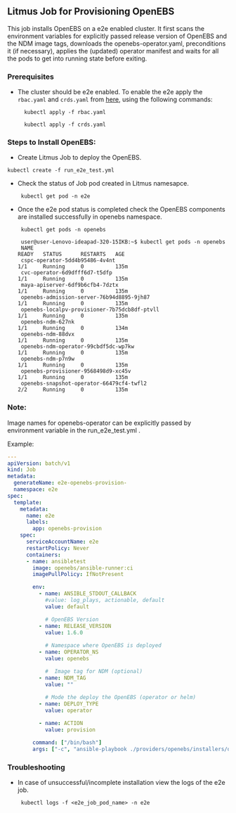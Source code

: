 ## Litmus Job for Provisioning OpenEBS

This job installs OpenEBS on a e2e enabled cluster. It first scans the environment variables for explicitly passed release version of OpenEBS and the NDM image tags, downloads the openebs-operator.yaml, preconditions it (if necessary), applies the (updated) operator manifest and waits for all the pods to get into running state before exiting. 

### Prerequisites

- The cluster should be e2e enabled. To enable the e2e apply the `rbac.yaml` and `crds.yaml` from [here](https://github.com/mayadata-io/e2e/tree/master/hack), using the following commands:

  ```
    kubectl apply -f rbac.yaml
  ```
  ```
    kubectl apply -f crds.yaml
  ```

### Steps to Install OpenEBS:

 - Create Litmus Job to deploy the OpenEBS.
  
  ```
  kubectl create -f run_e2e_test.yml
  ```

 - Check the status of Job pod created in Litmus namesapce.

    ```
     kubectl get pod -n e2e
    ```

 - Once the e2e pod status is completed check the OpenEBS components are installed successfully in openebs namespace.
     
    ```
     kubectl get pods -n openebs
    ```
    ```
     user@user-Lenovo-ideapad-320-15IKB:~$ kubectl get pods -n openebs
     NAME                                                              READY   STATUS      RESTARTS   AGE
     cspc-operator-5dd4b95486-4v4nt                                    1/1     Running     0          135m
     cvc-operator-6d9dfff6d7-t5dfp                                     1/1     Running     0          135m
     maya-apiserver-6df9b6cfb4-7dztx                                   1/1     Running     0          135m
     openebs-admission-server-76b94d8895-9jh87                         1/1     Running     0          135m
     openebs-localpv-provisioner-7b75dcb8df-ptvll                      1/1     Running     0          135m
     openebs-ndm-627nk                                                 1/1     Running     0          134m
     openebs-ndm-88dvx                                                 1/1     Running     0          135m
     openebs-ndm-operator-99cbdf5dc-wp7kw                              1/1     Running     0          135m
     openebs-ndm-p7n9w                                                 1/1     Running     0          135m
     openebs-provisioner-9568498d9-xc45v                               1/1     Running     0          135m
     openebs-snapshot-operator-66479cf4-twfl2                          2/2     Running     0          135m

   ```
  
### Note:

Image names for openebs-operator can be explicitly passed by environment variable in the run_e2e_test.yml .

Example:

```yaml
---
apiVersion: batch/v1
kind: Job
metadata:
  generateName: e2e-openebs-provision-
  namespace: e2e
spec:
  template:
    metadata:
      name: e2e
      labels:
        app: openebs-provision
    spec:
      serviceAccountName: e2e
      restartPolicy: Never
      containers:
      - name: ansibletest
        image: openebs/ansible-runner:ci
        imagePullPolicy: IfNotPresent

        env:
          - name: ANSIBLE_STDOUT_CALLBACK
            #value: log_plays, actionable, default
            value: default

            # OpenEBS Version
          - name: RELEASE_VERSION
            value: 1.6.0
            
            # Namespace where OpenEBS is deployed
          - name: OPERATOR_NS
            value: openebs

            #  Image tag for NDM (optional)
          - name: NDM_TAG
            value: ""
 
            # Mode the deploy the OpenEBS (operator or helm)
          - name: DEPLOY_TYPE
            value: operator

          - name: ACTION
            value: provision 

        command: ["/bin/bash"]
        args: ["-c", "ansible-playbook ./providers/openebs/installers/operator/openebs-provision/test.yml -i /etc/ansible/hosts -v; exit 0"]
```

### Troubleshooting
- In case of unsuccessful/incomplete installation view the logs of the e2e job.
   ```
    kubectl logs -f <e2e_job_pod_name> -n e2e
   ```

